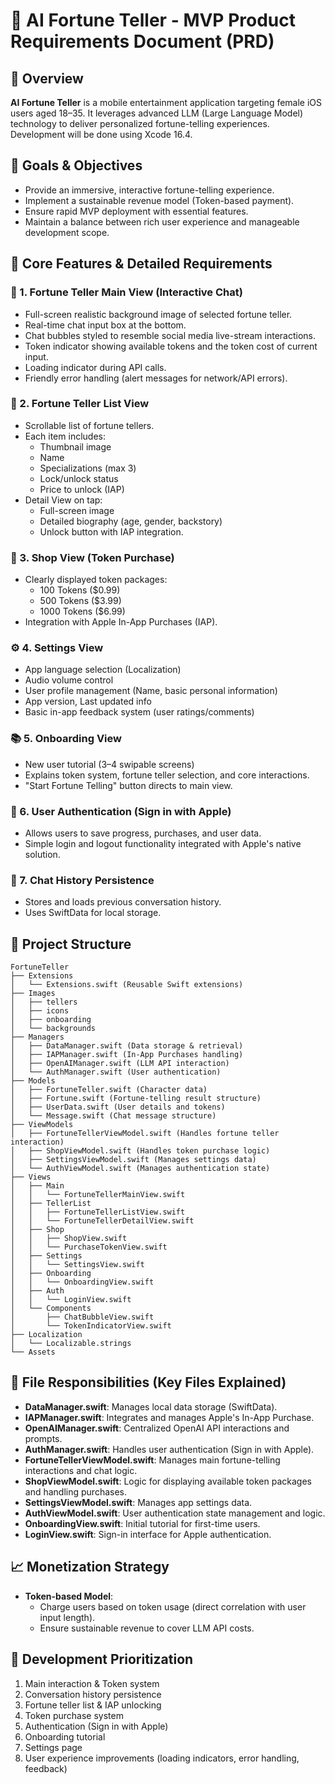 # 📖 AI Fortune Teller - MVP Product Requirements Document (PRD)

## 🚀 Overview

**AI Fortune Teller** is a mobile entertainment application targeting female iOS users aged 18–35. It leverages advanced LLM (Large Language Model) technology to deliver personalized fortune-telling experiences. Development will be done using Xcode 16.4.

## 🎯 Goals & Objectives

- Provide an immersive, interactive fortune-telling experience.
- Implement a sustainable revenue model (Token-based payment).
- Ensure rapid MVP deployment with essential features.
- Maintain a balance between rich user experience and manageable development scope.

## 📱 Core Features & Detailed Requirements

### 🔮 1. Fortune Teller Main View (Interactive Chat)

- Full-screen realistic background image of selected fortune teller.
- Real-time chat input box at the bottom.
- Chat bubbles styled to resemble social media live-stream interactions.
- Token indicator showing available tokens and the token cost of current input.
- Loading indicator during API calls.
- Friendly error handling (alert messages for network/API errors).

### 📜 2. Fortune Teller List View

- Scrollable list of fortune tellers.
- Each item includes:
  - Thumbnail image
  - Name
  - Specializations (max 3)
  - Lock/unlock status
  - Price to unlock (IAP)
- Detail View on tap:
  - Full-screen image
  - Detailed biography (age, gender, backstory)
  - Unlock button with IAP integration.

### 💎 3. Shop View (Token Purchase)

- Clearly displayed token packages:
  - 100 Tokens (\$0.99)
  - 500 Tokens (\$3.99)
  - 1000 Tokens (\$6.99)
- Integration with Apple In-App Purchases (IAP).

### ⚙️ 4. Settings View

- App language selection (Localization)
- Audio volume control
- User profile management (Name, basic personal information)
- App version, Last updated info
- Basic in-app feedback system (user ratings/comments)

### 📚 5. Onboarding View

- New user tutorial (3–4 swipable screens)
- Explains token system, fortune teller selection, and core interactions.
- "Start Fortune Telling" button directs to main view.

### 🔑 6. User Authentication (Sign in with Apple)

- Allows users to save progress, purchases, and user data.
- Simple login and logout functionality integrated with Apple's native solution.

### 💬 7. Chat History Persistence

- Stores and loads previous conversation history.
- Uses SwiftData for local storage.

## 📂 Project Structure

```
FortuneTeller
├── Extensions
│   └── Extensions.swift (Reusable Swift extensions)
├── Images
│   ├── tellers
│   ├── icons
│   ├── onboarding
│   └── backgrounds
├── Managers
│   ├── DataManager.swift (Data storage & retrieval)
│   ├── IAPManager.swift (In-App Purchases handling)
│   ├── OpenAIManager.swift (LLM API interaction)
│   └── AuthManager.swift (User authentication)
├── Models
│   ├── FortuneTeller.swift (Character data)
│   ├── Fortune.swift (Fortune-telling result structure)
│   ├── UserData.swift (User details and tokens)
│   └── Message.swift (Chat message structure)
├── ViewModels
│   ├── FortuneTellerViewModel.swift (Handles fortune teller interaction)
│   ├── ShopViewModel.swift (Handles token purchase logic)
│   ├── SettingsViewModel.swift (Manages settings data)
│   └── AuthViewModel.swift (Manages authentication state)
├── Views
│   ├── Main
│   │   └── FortuneTellerMainView.swift
│   ├── TellerList
│   │   ├── FortuneTellerListView.swift
│   │   └── FortuneTellerDetailView.swift
│   ├── Shop
│   │   ├── ShopView.swift
│   │   └── PurchaseTokenView.swift
│   ├── Settings
│   │   └── SettingsView.swift
│   ├── Onboarding
│   │   └── OnboardingView.swift
│   ├── Auth
│   │   └── LoginView.swift
│   └── Components
│       ├── ChatBubbleView.swift
│       └── TokenIndicatorView.swift
├── Localization
│   └── Localizable.strings
└── Assets
```

## 📌 File Responsibilities (Key Files Explained)

- **DataManager.swift**: Manages local data storage (SwiftData).
- **IAPManager.swift**: Integrates and manages Apple's In-App Purchase.
- **OpenAIManager.swift**: Centralized OpenAI API interactions and prompts.
- **AuthManager.swift**: Handles user authentication (Sign in with Apple).
- **FortuneTellerViewModel.swift**: Manages main fortune-telling interactions and chat logic.
- **ShopViewModel.swift**: Logic for displaying available token packages and handling purchases.
- **SettingsViewModel.swift**: Manages app settings data.
- **AuthViewModel.swift**: User authentication state management and logic.
- **OnboardingView\.swift**: Initial tutorial for first-time users.
- **LoginView\.swift**: Sign-in interface for Apple authentication.

## 📈 Monetization Strategy

- **Token-based Model**:
  - Charge users based on token usage (direct correlation with user input length).
  - Ensure sustainable revenue to cover LLM API costs.

## 🚦 Development Prioritization

1. Main interaction & Token system
2. Conversation history persistence
3. Fortune teller list & IAP unlocking
4. Token purchase system
5. Authentication (Sign in with Apple)
6. Onboarding tutorial
7. Settings page
8. User experience improvements (loading indicators, error handling, feedback)

